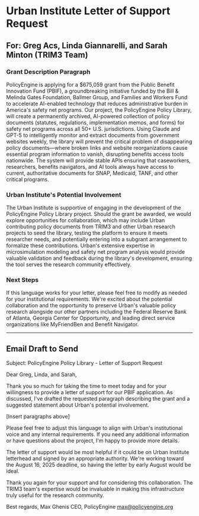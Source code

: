 # Urban Institute Letter of Support Request

## For: Greg Acs, Linda Giannarelli, and Sarah Minton (TRIM3 Team)

### Grant Description Paragraph

PolicyEngine is applying for a $675,059 grant from the Public Benefit Innovation Fund (PBIF), a groundbreaking initiative funded by the Bill & Melinda Gates Foundation, Ballmer Group, and Families and Workers Fund to accelerate AI-enabled technology that reduces administrative burden in America's safety net programs. Our project, the PolicyEngine Policy Library, will create a permanently archived, AI-powered collection of policy documents (statutes, regulations, implementation memos, and forms) for safety net programs across all 50+ U.S. jurisdictions. Using Claude and GPT-5 to intelligently monitor and extract documents from government websites weekly, the library will prevent the critical problem of disappearing policy documents—where broken links and website reorganizations cause essential program information to vanish, disrupting benefits access tools nationwide. The system will provide stable APIs ensuring that caseworkers, researchers, benefits navigators, and AI tools always have access to current, authoritative documents for SNAP, Medicaid, TANF, and other critical programs.

### Urban Institute's Potential Involvement

The Urban Institute is supportive of engaging in the development of the PolicyEngine Policy Library project. Should the grant be awarded, we would explore opportunities for collaboration, which may include Urban contributing policy documents from TRIM3 and other Urban research projects to seed the library, testing the platform to ensure it meets researcher needs, and potentially entering into a subgrant arrangement to formalize these contributions. Urban's extensive expertise in microsimulation modeling and safety net program analysis would provide valuable validation and feedback during the library's development, ensuring the tool serves the research community effectively.

### Next Steps

If this language works for your letter, please feel free to modify as needed for your institutional requirements. We're excited about the potential collaboration and the opportunity to preserve Urban's valuable policy research alongside our other partners including the Federal Reserve Bank of Atlanta, Georgia Center for Opportunity, and leading direct service organizations like MyFriendBen and Benefit Navigator.

---

## Email Draft to Send

Subject: PolicyEngine Policy Library - Letter of Support Request

Dear Greg, Linda, and Sarah,

Thank you so much for taking the time to meet today and for your willingness to provide a letter of support for our PBIF application. As discussed, I've drafted the requested paragraph describing the grant and a suggested statement about Urban's potential involvement.

[Insert paragraphs above]

Please feel free to adjust this language to align with Urban's institutional voice and any internal requirements. If you need any additional information or have questions about the project, I'm happy to provide more details.

The letter of support would be most helpful if it could be on Urban Institute letterhead and signed by an appropriate authority. We're working toward the August 16, 2025 deadline, so having the letter by early August would be ideal.

Thank you again for your support and for considering this collaboration. The TRIM3 team's expertise would be invaluable in making this infrastructure truly useful for the research community.

Best regards,
Max Ghenis
CEO, PolicyEngine
max@policyengine.org
